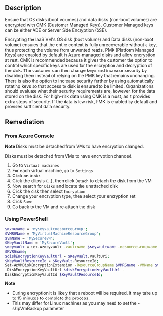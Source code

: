 ## Description

Ensure that OS disks (boot volumes) and data disks (non-boot volumes) are encrypted with CMK (Customer Managed Keys). Customer Managed keys can be either ADE or Server Side Encryption (SSE).

Encrypting the IaaS VM's OS disk (boot volume) and Data disks (non-boot volume) ensures that the entire content is fully unrecoverable without a key, thus protecting the volume from unwanted reads. PMK (Platform Managed Keys) are enabled by default in Azure-managed disks and allow encryption at rest. CMK is recommended because it gives the customer the option to control which specific keys are used for the encryption and decryption of the disk. The customer can then change keys and increase security by disabling them instead of relying on the PMK key that remains unchanging. There is also the option to increase security further by using automatically rotating keys so that access to disk is ensured to be limited. Organizations should evaluate what their security requirements are, however, for the data stored on the disk. For high-risk data using CMK is a must, as it provides extra steps of security. If the data is low risk, PMK is enabled by default and provides sufficient data security.

## Remediation

### From Azure Console

**Note** Disks must be detached from VMs to have encryption changed.

Disks must be detached from VMs to have encryption changed.

  1. Go to `Virtual machines`
  2. For each virtual machine, go to `Settings`
  3. Click on `Disks`
  4. Click the ellipsis (...), then click `Detach` to detach the disk from the VM
  5. Now search for `Disks` and locate the unattached disk
  6. Click the disk then select `Encryption`
  7. Change your encryption type, then select your encryption set
  8. Click `Save`
  9. Go back to the VM and re-attach the disk

### Using PowerShell

```bash
$KVRGname = 'MyKeyVaultResourceGroup';
$VMRGName = 'MyVirtualMachineResourceGroup';
$vmName = 'MySecureVM';
$KeyVaultName = 'MySecureVault';
$KeyVault = Get-AzKeyVault -VaultName $KeyVaultName -ResourceGroupName
$KVRGname;
$diskEncryptionKeyVaultUrl = $KeyVault.VaultUri;
$KeyVaultResourceId = $KeyVault.ResourceId;
Set-AzVMDiskEncryptionExtension -ResourceGroupName $VMRGname -VMName $vmName
-DiskEncryptionKeyVaultUrl $diskEncryptionKeyVaultUrl -
DiskEncryptionKeyVaultId $KeyVaultResourceId;
```

**Note**
  - During encryption it is likely that a reboot will be required. It may take up to 15 minutes to complete the process.
  - This may differ for Linux machines as you may need to set the -skipVmBackup parameter

